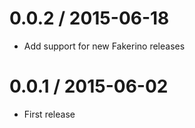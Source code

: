 0.0.2 / 2015-06-18
==================
  * Add support for new Fakerino releases

0.0.1 / 2015-06-02
==================
  * First release
